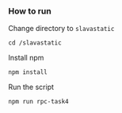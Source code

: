### How to run
Change directory to ```slavastatic```
```shell
cd /slavastatic
```
Install npm
```shell
npm install
```
Run the script
```
npm run rpc-task4
```
